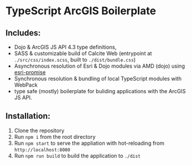 # TypeScript ArcGIS Boilerplate

## Includes: 

- Dojo & ArcGIS JS API 4.3 type definitions, 
- SASS & customizable build of Calcite Web (entrypoint at `./src/css/index.scss`, built to `./dist/bundle.css`)
- Asynchronous resolution of Esri & Dojo modules via AMD (dojo) using [esri-promise](https://www.npmjs.com/package/esri-promise)
- Synchronous resolution & bundling of local TypeScript modules with WebPack
- type safe (mostly) boilerplate for buliding applications with the ArcGIS JS API.

## Installation:

1. Clone the repository
2. Run `npm i` from the root directory
3. Run `npm start` to serve the appliation with hot-reloading from `http://localhost:8000`
4. Run `npm run build` to build the application to `./dist`